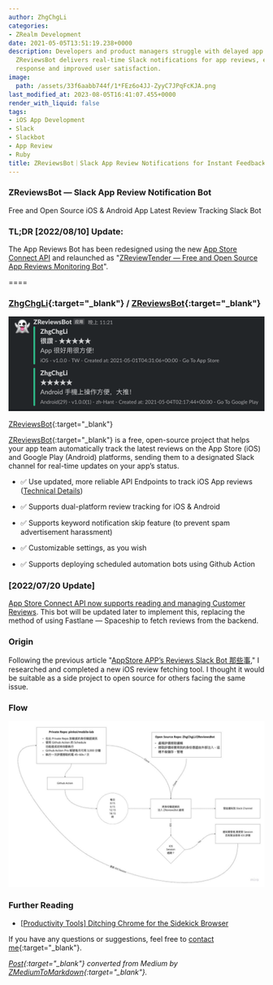 ```yaml
---
author: ZhgChgLi
categories:
- ZRealm Development
date: 2021-05-05T13:51:19.238+0000
description: Developers and product managers struggle with delayed app review insights;
  ZReviewsBot delivers real-time Slack notifications for app reviews, enabling faster
  response and improved user satisfaction.
image:
  path: /assets/33f6aabb744f/1*FEz6o4JJ-ZyyC7JPqFcKJA.png
last_modified_at: 2023-08-05T16:41:07.455+0000
render_with_liquid: false
tags:
- iOS App Development
- Slack
- Slackbot
- App Review
- Ruby
title: ZReviewsBot｜Slack App Review Notifications for Instant Feedback
---
```


### ZReviewsBot — Slack App Review Notification Bot

Free and Open Source iOS & Android App Latest Review Tracking Slack Bot

### TL;DR [2022/08/10] Update:

The App Reviews Bot has been redesigned using the new [App Store Connect API](../f1365e51902c/) and relaunched as "[ZReviewTender — Free and Open Source App Reviews Monitoring Bot](../e36e48bb9265/)".

====

### [ZhgChgLi](https://github.com/ZhgChgLi){:target="_blank"} / [ZReviewsBot](https://github.com/ZhgChgLi/ZReviewsBot){:target="_blank"}

![[ZReviewsBot](https://github.com/ZhgChgLi/ZReviewsBot){:target="_blank"}](/assets/33f6aabb744f/1*FEz6o4JJ-ZyyC7JPqFcKJA.png)

[ZReviewsBot](https://github.com/ZhgChgLi/ZReviewsBot){:target="_blank"}

[ZReviewsBot](https://github.com/ZhgChgLi/ZReviewsBot){:target="_blank"} is a free, open-source project that helps your app team automatically track the latest reviews on the App Store (iOS) and Google Play (Android) platforms, sending them to a designated Slack channel for real-time updates on your app’s status.

- ✅ Use updated, more reliable API Endpoints to track iOS App reviews ([Technical Details](../cb0c68c33994/))

- ✅ Supports dual-platform review tracking for iOS & Android

- ✅ Supports keyword notification skip feature (to prevent spam advertisement harassment)

- ✅ Customizable settings, as you wish

- ✅ Supports deploying scheduled automation bots using Github Action

### [2022/07/20 Update]

[App Store Connect API now supports reading and managing Customer Reviews](../f1365e51902c/). This bot will be updated later to implement this, replacing the method of using Fastlane — Spaceship to fetch reviews from the backend.

### Origin

Following the previous article "[AppStore APP’s Reviews Slack Bot 那些事](../cb0c68c33994/)," I researched and completed a new iOS review fetching tool. I thought it would be suitable as a side project to open source for others facing the same issue.

### Flow

![](/assets/33f6aabb744f/1*1JfLrDYEhoJ7Q_mfnTmzlw.jpeg)

### Further Reading

- [[Productivity Tools] Ditching Chrome for the Sidekick Browser](../118e924a1477/)

If you have any questions or suggestions, feel free to [contact me](https://www.zhgchg.li/contact){:target="_blank"}.

*[Post](https://medium.com/zrealm-ios-dev/zreviewsbot-slack-app-review-%E9%80%9A%E7%9F%A5%E6%A9%99%E5%99%A8%E4%BA%BA-33f6aabb744f){:target="_blank"} converted from Medium by [ZMediumToMarkdown](https://github.com/ZhgChgLi/ZMediumToMarkdown){:target="_blank"}.*